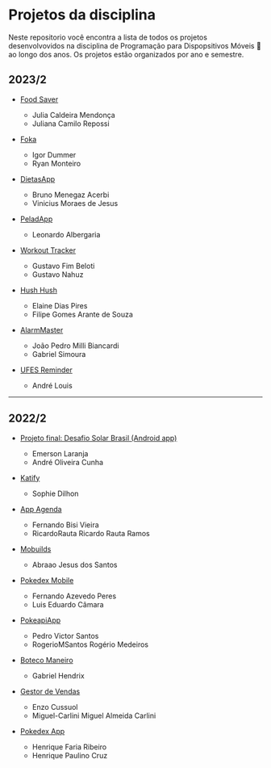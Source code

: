 # Projetos da disciplina

Neste repositorio você encontra a lista de todos os projetos desenvolvovidos na disciplina de Programação para Dispopsitivos Móveis :iphone: ao longo dos anos. Os projetos estão organizados por ano e semestre.


## 2023/2
- [Food Saver](https://github.com/mobile-dev-ufes/2023-2-proj-final-food-saver)
  - Julia Caldeira Mendonça
  - Juliana Camilo Repossi

- [Foka](https://github.com/mobile-dev-ufes/2023-2-proj-final-foka)
  - Igor Dummer
  - Ryan Monteiro


- [DietasApp](https://github.com/mobile-dev-ufes/2023-2-proj-final-dietas-app)
  - Bruno Menegaz Acerbi
  - Vinicius Moraes de Jesus
 

- [PeladApp](https://github.com/mobile-dev-ufes/2023-2-proj-final-peladapp)
  - Leonardo Albergaria
  

- [Workout Tracker](https://github.com/mobile-dev-ufes/2023-2-proj-final-workout-tracker)
  - Gustavo Fim Beloti
  - Gustavo Nahuz

- [Hush Hush](https://github.com/mobile-dev-ufes/2023-2-proj-final-hush-hush-app)
  - Elaine Dias Pires
  - Filipe Gomes Arante de Souza

- [AlarmMaster](https://github.com/mobile-dev-ufes/2023-2-proj-final-alarmmaster)
  - João Pedro Milli Biancardi
  - Gabriel Simoura

- [UFES Reminder](https://github.com/mobile-dev-ufes/2023-2-proj-final-ufes-reminder)
  - André Louis

____

## 2022/2

- [Projeto final: Desafio Solar Brasil (Android app)](https://github.com/mobile-dev-ufes/2022-2-proj-final-dsb-app)
  - Emerson Laranja
  - André Oliveira Cunha

- [Katify](https://github.com/mobile-dev-ufes/2022-2-proj-final-katify)
  - Sophie Dilhon

- [App Agenda](https://github.com/mobile-dev-ufes/2022-2-proj-final-app-agenda)
  - Fernando Bisi Vieira
  - RicardoRauta Ricardo Rauta Ramos
  
- [Mobuilds](https://github.com/mobile-dev-ufes/2022-2-proj_final_mobuilds)
  - Abraao Jesus dos Santos
  
- [Pokedex Mobile](https://github.com/mobile-dev-ufes/2022-2-proj-final-pokedex-mobile)
  - Fernando Azevedo Peres
  - Luis Eduardo Câmara
  
- [PokeapiApp](https://github.com/mobile-dev-ufes/2022-2-proj-final-pokeapiapp)
  - Pedro Victor Santos
  - RogerioMSantos Rogério Medeiros
  
- [Boteco Maneiro](https://github.com/mobile-dev-ufes/2022-2-proj-final-boteco_maneiro)
  - Gabriel Hendrix
 
- [Gestor de Vendas](https://github.com/mobile-dev-ufes/2022-2-proj-final-gestor-estoque)
  - Enzo Cussuol
  - Miguel-Carlini Miguel Almeida Carlini
  
- [Pokedex App](https://github.com/mobile-dev-ufes/2022-2-proj-final-pokedex)
  - Henrique Faria Ribeiro
  - Henrique Paulino Cruz

   

    
